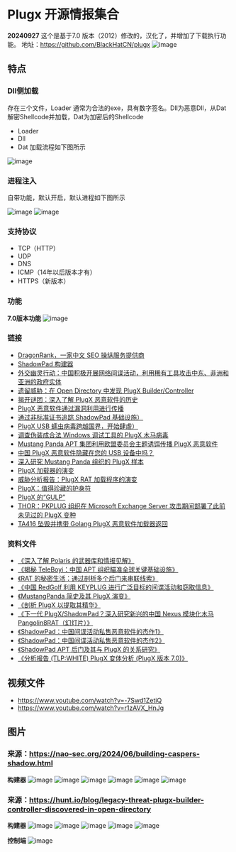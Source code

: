 # Plugx 开源情报集合

**20240927**
这个是基于7.0 版本（2012）修改的，汉化了，并增加了下载执行功能。
地址：https://github.com/BlackHatCN/plugx
![image](https://github.com/user-attachments/assets/8e1a1d8f-e0c5-4d4f-8a02-e997316c9d78)



## 特点
### Dll侧加载
存在三个文件，Loader 通常为合法的exe，具有数字签名。Dll为恶意Dll，从Dat解密Shellcode并加载，Dat为加密后的Shellcode
- Loader 
- Dll 
- Dat 
加载流程如下图所示

![image](https://github.com/user-attachments/assets/e09636f0-c8af-42c4-9091-91dec8ee1a83)


### 进程注入
自带功能，默认开启，默认进程如下图所示   

![image](https://github.com/user-attachments/assets/3f9fd336-d62c-49d9-8c06-acfdac074e60)
![image](https://github.com/user-attachments/assets/a7845fba-cea6-42ca-8d01-7f5052eebba7)



### 支持协议
- TCP（HTTP）
- UDP
- DNS
- ICMP（14年以后版本才有）
- HTTPS（新版本）


### 功能
**7.0版本功能**
![image](https://github.com/user-attachments/assets/2cfc1fec-ed4b-4a0d-b137-cc7b9346d6ed)


### 链接
- [DragonRank，一家中文 SEO 操纵服务提供商](https://blog.talosintelligence.com/dragon-rank-seo-poisoning/)
- [ShadowPad 构建器](https://nao-sec.org/2024/06/building-caspers-shadow.html)
- [外交幽灵行动：中国积极开展网络间谍活动，利用稀有工具攻击中东、非洲和亚洲的政府实体](https://unit42.paloaltonetworks.com/operation-diplomatic-specter/)
- [遗留威胁：在 Open Directory 中发现 PlugX Builder/Controller](https://hunt.io/blog/legacy-threat-plugx-builder-controller-discovered-in-open-directory)
- [揭开谜团：深入了解 PlugX 恶意软件的历史](https://www.splunk.com/en_us/blog/security/unmasking-the-enigma-a-historical-dive-into-the-world-of-plugx-malware.html)
- [PlugX 恶意软件通过漏洞利用进行传播](https://asec.ahnlab.com/en/49097/)
- [通过非标准证书追踪 ShadowPad 基础设施）](https://hunt.io/blog/tracking-shadowpad-infrastructure-via-non-standard-certificates)
- [PlugX USB 蠕虫病毒跨越国界，开始肆虐）](https://news.sophos.com/en-us/2023/03/09/border-hopping-plugx-usb-worm/)
- [调查伪装成合法 Windows 调试工具的 PlugX 木马病毒](https://www.trendmicro.com/en_us/research/23/b/investigating-the-plugx-trojan-disguised-as-a-legitimate-windows.html)
- [Mustang Panda APT 集团利用欧盟委员会主题诱饵传播 PlugX 恶意软件](https://blog.eclecticiq.com/mustang-panda-apt-group-uses-european-commission-themed-lure-to-deliver-plugx-malware) 
- [中国 PlugX 恶意软件隐藏在您的 USB 设备中吗？](https://unit42.paloaltonetworks.com/plugx-variants-in-usbs/)
- [深入研究 Mustang Panda 组织的 PlugX 样本](https://kienmanowar.wordpress.com/2022/12/27/diving-into-a-plugx-sample-of-mustang-panda-group/)
- [PlugX 加载器的演变](https://engineers.ffri.jp/entry/2022/11/30/141346)
- [威胁分析报告：PlugX RAT 加载程序的演变](https://www.cybereason.com/blog/threat-analysis-report-plugx-rat-loader-evolution)
- [PlugX：值得珍藏的护身符](https://www.trellix.com/blogs/research/plugx-a-talisman-to-behold/)
- [PlugX 的“GULP”](https://cyberandramen.net/2022/01/06/a-gulp-of-plugx/)
- [THOR：PKPLUG 组织在 Microsoft Exchange Server 攻击期间部署了此前未见过的 PlugX 变种](https://unit42.paloaltonetworks.com/thor-plugx-variant/)
- [TA416 坠毁并携带 Golang PlugX 恶意软件加载器返回](https://www.proofpoint.com/us/blog/threat-insight/ta416-goes-ground-and-returns-golang-plugx-malware-loader)

### 资料文件
- [《深入了解 Polaris 的武器库和情报见解》](https://github.com/badboycxcc/Plugx/blob/main/2024-08-Sailing%20the%20Seven%20SEAs.pdf)   
- [《揭秘 TeleBoyi：中国 APT 组织瞄准全球关键基础设施》](https://github.com/badboycxcc/Plugx/blob/main/JSAC2024_1_8_yi-chin_yu-tung_en.pdf)
- [《RAT 的秘密生活：通过剖析多个后门来串联线索》](https://github.com/badboycxcc/Plugx/blob/main/JSAC2024_1_7_hara_nakajima_kawakami_en.pdf)
- [《中国 RedGolf 利用 KEYPLUG 进行广泛目标的间谍活动和窃取信息》](https://github.com/badboycxcc/Plugx/blob/main/cta-2023-0330.pdf)
- [《MustangPanda 简史及其 PlugX 演变》](https://github.com/badboycxcc/Plugx/blob/main/JSAC2023_2_LT4.pdf)
- [《剖析 PlugX 以提取其精华》](https://github.com/badboycxcc/Plugx/blob/main/Dissecting%2BPlugX%2Bto%2BExtract%2BIts%2BCrown%2BJewels.pdf)
- [《下一代 PlugX/ShadowPad？深入研究新兴的中国 Nexus 模块化木马 Pangolin8RAT（幻灯片）》](https://github.com/badboycxcc/Plugx/blob/main/AS-22-LeonSilvia-NextGenPlugXShadowPad.pdf)
- [《ShadowPad：中国间谍活动私售恶意软件的杰作1》](https://github.com/badboycxcc/Plugx/blob/main/D1T1%20-%20%20ShadowPad%20-%20A%20Masterpiece%20of%20Privately%20Sold%20Malware%20in%20Chinese%20Espionage%20-%20Yi-Jhen%20Hsieh%20%26%20Joey%20Chen.pdf)
- [《ShadowPad：中国间谍活动私售恶意软件的杰作2》](https://github.com/badboycxcc/Plugx/blob/main/SentinelOne_-SentinelLabs_ShadowPad_WP_V2.pdf)
- [《ShadowPad APT 后门及其与 PlugX 的关系研究》](https://github.com/badboycxcc/Plugx/blob/main/Study_of_the_ShadowPad_APT_backdoor_and_its_relation_to_PlugX_en.pdf)
- [《分析报告 (TLP:WHITE) PlugX 变体分析 (PlugX 版本 7.0)》](https://github.com/badboycxcc/Plugx/blob/main/tr-12-circl-plugx-analysis-v1.pdf)



## 视频文件
- https://www.youtube.com/watch?v=-7Swd1ZetiQ
- https://www.youtube.com/watch?v=r1zAVX_HnJg


## 图片
### 来源：https://nao-sec.org/2024/06/building-caspers-shadow.html
**构建器**
![image](https://github.com/user-attachments/assets/9174b4c3-d2d7-436b-83c7-6e699de01a60)
![image](https://github.com/user-attachments/assets/191661aa-ba71-45c4-b724-29023d70ab6f)
![image](https://github.com/user-attachments/assets/5ba6af06-5573-4558-97e6-206529fd0d38)
![image](https://github.com/user-attachments/assets/e75c38e0-8f43-414a-ab4b-c7feaa5d8043)
![image](https://github.com/user-attachments/assets/8a5c6dcc-4c04-4681-947d-38b90841f818)
![image](https://github.com/user-attachments/assets/7abdc0c7-cb39-4d59-9b05-fba01e751fb5)




### 来源：https://hunt.io/blog/legacy-threat-plugx-builder-controller-discovered-in-open-directory
**构建器**
![image](https://github.com/user-attachments/assets/8b8a05fc-3495-4e8d-8ce9-93da19c7f89c)
![image](https://github.com/user-attachments/assets/bac32282-3582-4b70-ad44-b373cff87f77)
![image](https://github.com/user-attachments/assets/fd40036e-9779-4ede-a89e-4ae419968842)
![image](https://github.com/user-attachments/assets/004f11a8-e5b4-4f52-a40f-df5289b8b12c)
![image](https://github.com/user-attachments/assets/a4c4be0f-9491-4da5-8c31-228b35a31d0a)


**控制端**
![image](https://github.com/user-attachments/assets/1acc5c80-bab9-42df-883b-7d5004f44c01)

